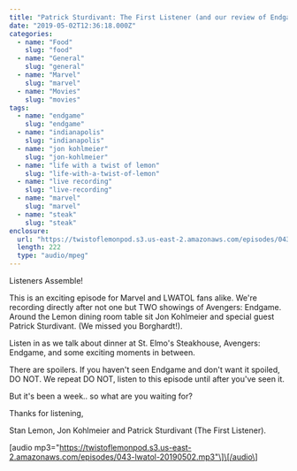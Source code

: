 ```yaml
---
title: "Patrick Sturdivant: The First Listener (and our review of Endgame)"
date: "2019-05-02T12:36:18.000Z"
categories:
  - name: "Food"
    slug: "food"
  - name: "General"
    slug: "general"
  - name: "Marvel"
    slug: "marvel"
  - name: "Movies"
    slug: "movies"
tags:
  - name: "endgame"
    slug: "endgame"
  - name: "indianapolis"
    slug: "indianapolis"
  - name: "jon kohlmeier"
    slug: "jon-kohlmeier"
  - name: "life with a twist of lemon"
    slug: "life-with-a-twist-of-lemon"
  - name: "live recording"
    slug: "live-recording"
  - name: "marvel"
    slug: "marvel"
  - name: "steak"
    slug: "steak"
enclosure:
  url: "https://twistoflemonpod.s3.us-east-2.amazonaws.com/episodes/043-lwatol-20190502.mp3"
  length: 222
  type: "audio/mpeg"
---
```


Listeners Assemble!

This is an exciting episode for Marvel and LWATOL fans alike. We're recording directly after not one but TWO showings of Avengers: Endgame. Around the Lemon dining room table sit Jon Kohlmeier and special guest Patrick Sturdivant. (We missed you Borghardt!).

Listen in as we talk about dinner at St. Elmo's Steakhouse, Avengers: Endgame, and some exciting moments in between.

There are spoilers. If you haven't seen Endgame and don't want it spoiled, DO NOT. We repeat DO NOT, listen to this episode until after you've seen it.

But it's been a week.. so what are you waiting for?

Thanks for listening,

Stan Lemon, Jon Kohlmeier and Patrick Sturdivant (The First Listener).

\[audio mp3="https://twistoflemonpod.s3.us-east-2.amazonaws.com/episodes/043-lwatol-20190502.mp3"\]\[/audio\]
